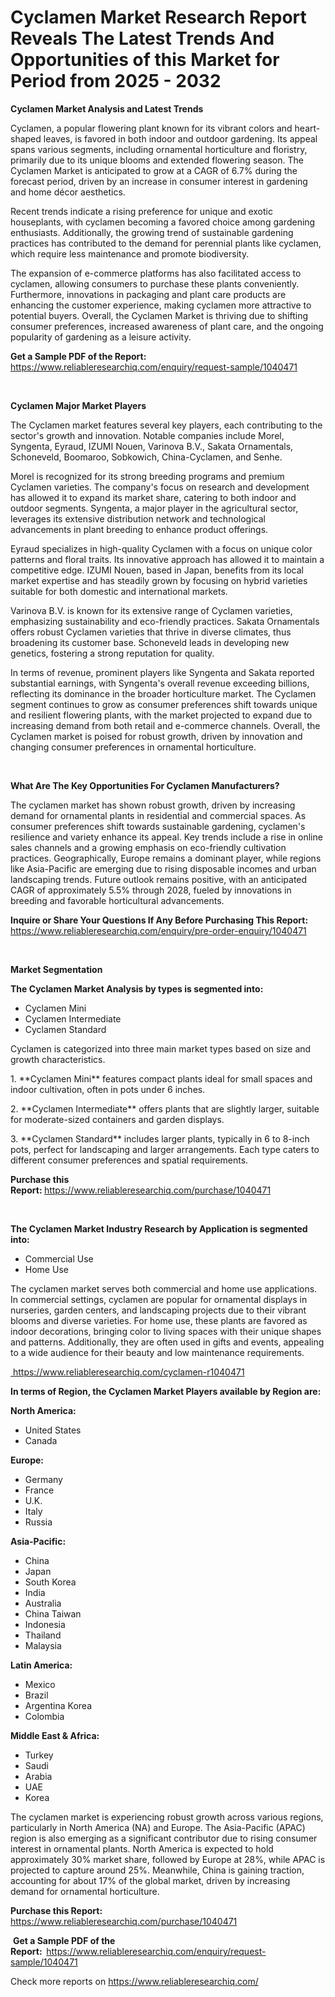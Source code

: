 <p><h1>Cyclamen Market Research Report Reveals The Latest Trends And Opportunities of this Market for Period from 2025 - 2032</h1></p><p><strong>Cyclamen Market Analysis and Latest Trends</strong></p>
<p><p>Cyclamen, a popular flowering plant known for its vibrant colors and heart-shaped leaves, is favored in both indoor and outdoor gardening. Its appeal spans various segments, including ornamental horticulture and floristry, primarily due to its unique blooms and extended flowering season. The Cyclamen Market is anticipated to grow at a CAGR of 6.7% during the forecast period, driven by an increase in consumer interest in gardening and home décor aesthetics. </p><p>Recent trends indicate a rising preference for unique and exotic houseplants, with cyclamen becoming a favored choice among gardening enthusiasts. Additionally, the growing trend of sustainable gardening practices has contributed to the demand for perennial plants like cyclamen, which require less maintenance and promote biodiversity. </p><p>The expansion of e-commerce platforms has also facilitated access to cyclamen, allowing consumers to purchase these plants conveniently. Furthermore, innovations in packaging and plant care products are enhancing the customer experience, making cyclamen more attractive to potential buyers. Overall, the Cyclamen Market is thriving due to shifting consumer preferences, increased awareness of plant care, and the ongoing popularity of gardening as a leisure activity.</p></p>
<p><strong>Get a Sample PDF of the Report:&nbsp;</strong> <a href="https://www.reliableresearchiq.com/enquiry/request-sample/1040471?utm_campaign=3180&utm_medium=2&utm_source=Github&utm_content=ia&utm_term=30032025&utm_id=cyclamen">https://www.reliableresearchiq.com/enquiry/request-sample/1040471</a></p>
<p>&nbsp;</p>
<p><strong>Cyclamen Major Market Players</strong></p>
<p><p>The Cyclamen market features several key players, each contributing to the sector's growth and innovation. Notable companies include Morel, Syngenta, Eyraud, IZUMI Nouen, Varinova B.V., Sakata Ornamentals, Schoneveld, Boomaroo, Sobkowich, China-Cyclamen, and Senhe.</p><p>Morel is recognized for its strong breeding programs and premium Cyclamen varieties. The company's focus on research and development has allowed it to expand its market share, catering to both indoor and outdoor segments. Syngenta, a major player in the agricultural sector, leverages its extensive distribution network and technological advancements in plant breeding to enhance product offerings.</p><p>Eyraud specializes in high-quality Cyclamen with a focus on unique color patterns and floral traits. Its innovative approach has allowed it to maintain a competitive edge. IZUMI Nouen, based in Japan, benefits from its local market expertise and has steadily grown by focusing on hybrid varieties suitable for both domestic and international markets.</p><p>Varinova B.V. is known for its extensive range of Cyclamen varieties, emphasizing sustainability and eco-friendly practices. Sakata Ornamentals offers robust Cyclamen varieties that thrive in diverse climates, thus broadening its customer base. Schoneveld leads in developing new genetics, fostering a strong reputation for quality.</p><p>In terms of revenue, prominent players like Syngenta and Sakata reported substantial earnings, with Syngenta's overall revenue exceeding billions, reflecting its dominance in the broader horticulture market. The Cyclamen segment continues to grow as consumer preferences shift towards unique and resilient flowering plants, with the market projected to expand due to increasing demand from both retail and e-commerce channels. Overall, the Cyclamen market is poised for robust growth, driven by innovation and changing consumer preferences in ornamental horticulture.</p></p>
<p>&nbsp;</p>
<p><strong>What Are The Key Opportunities For Cyclamen Manufacturers?</strong></p>
<p><p>The cyclamen market has shown robust growth, driven by increasing demand for ornamental plants in residential and commercial spaces. As consumer preferences shift towards sustainable gardening, cyclamen's resilience and variety enhance its appeal. Key trends include a rise in online sales channels and a growing emphasis on eco-friendly cultivation practices. Geographically, Europe remains a dominant player, while regions like Asia-Pacific are emerging due to rising disposable incomes and urban landscaping trends. Future outlook remains positive, with an anticipated CAGR of approximately 5.5% through 2028, fueled by innovations in breeding and favorable horticultural advancements.</p></p>
<p><strong>Inquire or Share Your Questions If Any Before Purchasing This Report:</strong> <a href="https://www.reliableresearchiq.com/enquiry/pre-order-enquiry/1040471?utm_campaign=3180&utm_medium=2&utm_source=Github&utm_content=ia&utm_term=30032025&utm_id=cyclamen">https://www.reliableresearchiq.com/enquiry/pre-order-enquiry/1040471</a></p>
<p>&nbsp;</p>
<p><strong>Market Segmentation</strong></p>
<p><strong>The Cyclamen Market Analysis by types is segmented into:</strong></p>
<p><ul><li>Cyclamen Mini</li><li>Cyclamen Intermediate</li><li>Cyclamen Standard</li></ul></p>
<p><p>Cyclamen is categorized into three main market types based on size and growth characteristics. </p><p>1. **Cyclamen Mini** features compact plants ideal for small spaces and indoor cultivation, often in pots under 6 inches. </p><p>2. **Cyclamen Intermediate** offers plants that are slightly larger, suitable for moderate-sized containers and garden displays.</p><p>3. **Cyclamen Standard** includes larger plants, typically in 6 to 8-inch pots, perfect for landscaping and larger arrangements. Each type caters to different consumer preferences and spatial requirements.</p></p>
<p><strong>Purchase this Report:&nbsp;</strong><a href="https://www.reliableresearchiq.com/purchase/1040471?utm_campaign=3180&utm_medium=2&utm_source=Github&utm_content=ia&utm_term=30032025&utm_id=cyclamen">https://www.reliableresearchiq.com/purchase/1040471</a></p>
<p>&nbsp;</p>
<p><strong>The Cyclamen Market Industry Research by Application is segmented into:</strong></p>
<p><ul><li>Commercial Use</li><li>Home Use</li></ul></p>
<p><p>The cyclamen market serves both commercial and home use applications. In commercial settings, cyclamen are popular for ornamental displays in nurseries, garden centers, and landscaping projects due to their vibrant blooms and diverse varieties. For home use, these plants are favored as indoor decorations, bringing color to living spaces with their unique shapes and patterns. Additionally, they are often used in gifts and events, appealing to a wide audience for their beauty and low maintenance requirements.</p></p>
<p><a href="https://www.reliableresearchiq.com/cyclamen-r1040471?utm_campaign=3180&utm_medium=2&utm_source=Github&utm_content=ia&utm_term=30032025&utm_id=cyclamen">&nbsp;https://www.reliableresearchiq.com/cyclamen-r1040471</a></p>
<p><strong>In terms of Region, the Cyclamen Market Players available by Region are:</strong></p>
<p>
    <p> <strong> North America: </strong>
        <ul>
            <li>United States</li>
            <li>Canada</li>
        </ul>
        </p> 
    <p> <strong> Europe: </strong>
        <ul>
            <li>Germany</li>
            <li>France</li>
            <li>U.K.</li>
            <li>Italy</li>
            <li>Russia</li>
        </ul>
        </p> 
    <p> <strong> Asia-Pacific: </strong>
        <ul>
            <li>China</li>
            <li>Japan</li>
            <li>South Korea</li>
            <li>India</li>
            <li>Australia</li>
            <li>China Taiwan</li>
            <li>Indonesia</li>
            <li>Thailand</li>
            <li>Malaysia</li>
        </ul>
        </p> 
    <p> <strong> Latin America: </strong>
        <ul>
            <li>Mexico</li>
            <li>Brazil</li>
            <li>Argentina Korea</li>
            <li>Colombia</li>
        </ul>
        </p> 
    <p> <strong> Middle East & Africa: </strong>
        <ul>
            <li>Turkey</li>
            <li>Saudi</li>
            <li>Arabia</li>
            <li>UAE</li>
            <li>Korea</li>
        </ul>
    </p>
    </p>
<p><p>The cyclamen market is experiencing robust growth across various regions, particularly in North America (NA) and Europe. The Asia-Pacific (APAC) region is also emerging as a significant contributor due to rising consumer interest in ornamental plants. North America is expected to hold approximately 30% market share, followed by Europe at 28%, while APAC is projected to capture around 25%. Meanwhile, China is gaining traction, accounting for about 17% of the global market, driven by increasing demand for ornamental horticulture.</p></p>
<p><strong>Purchase this Report: </strong><a href="https://www.reliableresearchiq.com/purchase/1040471?utm_campaign=3180&utm_medium=2&utm_source=Github&utm_content=ia&utm_term=30032025&utm_id=cyclamen">https://www.reliableresearchiq.com/purchase/1040471</a></p>
<p>&nbsp;<strong>Get a Sample PDF of the Report:&nbsp;&nbsp;</strong><a href="https://www.reliableresearchiq.com/enquiry/request-sample/1040471?utm_campaign=3180&utm_medium=2&utm_source=Github&utm_content=ia&utm_term=30032025&utm_id=cyclamen">https://www.reliableresearchiq.com/enquiry/request-sample/1040471</a></p>
<p><strong></strong></p>
<p>Check more reports on <a href="https://www.reliableresearchiq.com/?utm_campaign=3180&utm_medium=2&utm_source=Github&utm_content=ia&utm_term=30032025&utm_id=cyclamen">https://www.reliableresearchiq.com/</a></p>